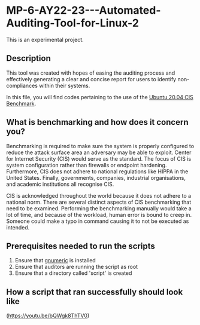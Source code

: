 # MP-6-AY22-23---Automated-Auditing-Tool-for-Linux-2
This is an experimental project. 

## Description 
This tool was created with hopes of easing the auditing process and effectively generating a clear and concise report for
users to identify non-compliances within their systems. 

In this file, you will find codes pertaining to the use of the [Ubuntu 20.04 CIS Benchmark](https://www.cisecurity.org/benchmark/ubuntu_linux). 

## What is benchmarking and how does it concern you? 
Benchmarking is required to make sure the system is properly configured to reduce the attack surface area an adversary may be able to exploit. Center for Internet Security (CIS) would serve as the standard. The focus of CIS is system configuration rather than firewalls or endpoint hardening. Furthermore, CIS does not adhere to national regulations like HIPPA in the United States. Finally, governments, companies, industrial organisations, and academic institutions all recognise CIS. 

CIS is acknowledged throughout the world because it does not adhere to a national norm. There are several distinct aspects of CIS benchmarking that need to be examined. Performing the benchmarking manually would take a lot of time, and because of the workload, human error is bound to creep in. Someone could make a typo in command causing it to not be executed as intended.

## Prerequisites needed to run the scripts
1. Ensure that [gnumeric](https://www.unixmen.com/install-gnumeric-1-12-23-on-ubuntu-15-04/) is installed 
2. Ensure that auditors are running the script as root 
3. Ensure that a directory called 'script' is created

## How a script that ran successfully should look like
(https://youtu.be/bQWgk8ThTV0)
